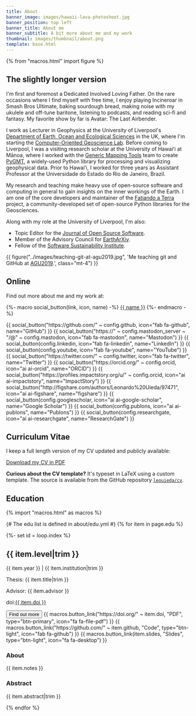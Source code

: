 ```yaml
---
title: About
banner_image: images/hawaii-lava-photoshoot.jpg
banner_position: top left
banner_title: About me
banner_subtitle: A bit more about me and my work
thumbnail: images/thumbnail/about.png
template: base.html
---
```


{% from "macros.html" import figure %}

<section class="mb-5">

## The slightly longer version

I'm first and foremost a Dedicated Involved Loving Father.
On the rare occasions where I find myself with free time, I enjoy
playing Incineroar in Smash Bros Ultimate,
baking sourdough bread,
making noise with my ukulele and off-tune baritone,
listening to podcasts,
and reading sci-fi and fantasy.
My favorite show by far is Avatar: The Last Airbender.

I work as Lecturer in Geophysics at the University of Liverpool's
[Department of Earth, Ocean and Ecological Sciences][deoes] in the UK,
where I'm starting the [Computer-Oriented Geoscience Lab][compeolab].
Before coming to Liverpool, I was a visiting research scholar at the
University of Hawaiʻi at Mānoa, where I worked with the
[Generic Mapping Tools][gmt] team to create [PyGMT][pygmt], a widely-used
Python library for processing and visualizing geophysical data.
Prior to Hawaiʻi, I worked for three years as Assistant Professor at the
Universidade do Estado do Rio de Janeiro, Brazil.

My research and teaching make heavy use of open-source software and computing
in general to gain insights on the inner workings of the Earth.
I am one of the core developers and maintainer of the
[Fatiando a Terra][fatiando] project, a community-developed set of open-source
Python libraries for the Geosciences.

Along with my role at the University of Liverpool, I'm also:

* Topic Editor for the [Journal of Open Source Software](https://joss.theoj.org/).
* Member of the Advisory Council for [EarthArXiv](https://eartharxiv.org/).
* Fellow of the [Software Sustainability Institute][ssi-fellowship].

{{ figure("../images/teaching-git-at-agu2019.jpg", 'Me teaching git and GitHub at <a href="https://github.com/agu-ossi/2019-agu-oss">AGU2019</a>.', class="mt-4") }}


</section>
<section class="mb-5">

<h2>Online</h2>

Find out more about me and my work at:

{%- macro social_button(link, icon, name) -%}
  <a class="btn btn-outline-light me-2 mb-3" target="_blank" href="{{ link }}"><i class="{{ icon }} me-1" aria-hidden="true"></i> {{ name }}</a>
{%- endmacro -%}

<div id="social-links">
{{ social_button("https://github.com/" ~ config.github, icon="fab fa-github", name="GitHub") }}
{{ social_button("https://" ~ config.mastodon_server ~ "/@" ~ config.mastodon, icon="fab fa-mastodon", name="Mastodon") }}
{{ social_button(config.linkedin, icon="fab fa-linkedin", name="LinkedIn") }}
{{ social_button(config.youtube, icon="fab fa-youtube", name="YouTube") }}
{{ social_button("https://twitter.com/" ~ config.twitter, icon="fab fa-twitter", name="Twitter") }}
{{ social_button("https://orcid.org/" ~ config.orcid, icon="ai ai-orcid", name="ORCID") }}
{{ social_button("https://profiles.impactstory.org/u/" ~ config.orcid, icon="ai ai-impactstory", name="ImpactStory") }}
{{ social_button("http://figshare.com/authors/Leonardo%20Uieda/97471", icon="ai ai-figshare", name="figshare") }}
{{ social_button(config.googlescholar, icon="ai ai-google-scholar", name="Google Scholar") }}
{{ social_button(config.publons, icon="ai ai-publons", name="Publons") }}
{{ social_button(config.researchgate, icon="ai ai-researchgate", name="ResearchGate") }}
</div>

</section>
<section class="mb-5">

<h2 id="cv">Curriculum Vitae</h2>

I keep a full length version of my CV updated and publicly available:

<a class="btn btn-primary mb-3" href="https://www.leouieda.com/cv/leonardo_uieda_cv.pdf" target="_blank" type="application/pdf" rel="external noopener noreferrer">
<i class="me-1 fa fa-download" aria-hidden="true"></i>
Download my CV in PDF
</a>

<div class="callout mt-3">

**Curious about the CV template?** It's typeset in LaTeX using a custom
template. The source is available from the GitHub repository
<a class="nowrap" href="https://github.com/leouieda/cv"><i class="mx-1 fab fa-github" aria-hidden="true"></i><code>leouieda/cv</code></a>.

</div>

</section>
<section class="mb-5">

## Education

{% import "macros.html" as macros %}

{# The edu list is defined in about/edu.yml #}
{% for item in page.edu %}

<div class="mb-3">
{%- set id = loop.index %}
<h2 class="fs-4 mb-1">
  {{ item.level|trim }}
</h2>
<p class="mb-1">
  <span class="text-muted">{{ item.year }}</span>
  |
  {{ item.institution|trim }}
</p>
<p class="mb-1 text-muted fs-6">
  Thesis: {{ item.title|trim }}
</p>
<p class="mb-1 text-muted fs-6">
  Advisor: {{ item.advisor }}
</p>
<p class="text-muted fs-6">
  doi:<a href="https://doi.org/{{ item.doi }}">{{ item.doi }}</a>
</p>
<button class="btn btn-secondary btn-sm me-1 mb-2" type="button"
    data-bs-toggle="collapse" data-bs-target="#collapse-abstract-{{ id }}"
    aria-expanded="false" aria-controls="collapse-abstract-{{ id }}">
  Find out more <i class="fa fa-chevron-circle-down ms-1" aria-hidden="true"></i>
</button>
{{ macros.button_link("https://doi.org/" ~ item.doi, "PDF", type="btn-primary", icon="fa fa-file-pdf") }}
{{ macros.button_link("https://github.com/" ~ item.github, "Code", type="btn-light", icon="fab fa-github") }}
{{ macros.button_link(item.slides, "Slides", type="btn-light", icon="fa fa-desktop") }}
<div id="collapse-abstract-{{ id }}" class="collapse paper-info mt-2 overflow-hidden">
  <h3 class="">About</h3>
  {{ item.notes }}
  <h3 class="">Abstract</h3>
  <p>{{ item.abstract|trim }}</p>
</div>
</div>

{% endfor %}

</section>


[deoes]: https://www.liverpool.ac.uk/earth-ocean-and-ecological-sciences/
[compeolab]: https://www.compgeolab.org
[gmt]: https://www.generic-mapping-tools.org
[pygmt]: https://www.pygmt.org/
[fatiando]: https://www.fatiando.org
[ssi-fellowship]: https://software.ac.uk/about/fellows/leonardo-uieda
[swung]: https://softwareunderground.org/
